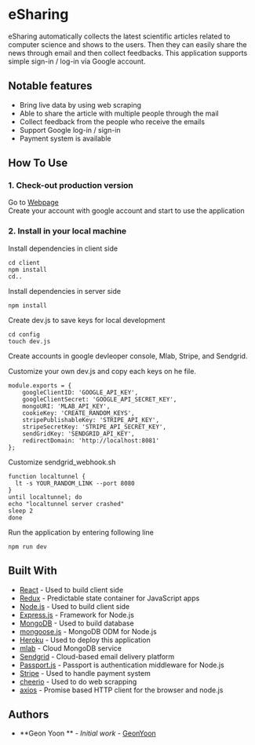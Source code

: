 # eSharing

eSharing automatically collects the latest scientific articles related to computer science and shows to the users.  Then they can easily share the news through email and then collect feedbacks. This application supports simple sign-in / log-in via Google account. 

## Notable features
- Bring live data by using web  scraping
- Able to share the article with multiple people through the mail 
- Collect feedback from the people who receive the emails
- Support Google log-in / sign-in
- Payment system is available 

## How To Use

### 1. Check-out production version 

Go to [Webpage](https://whispering-falls-98221.herokuapp.com)  
Create your account with google account and start to use the application 

### 2. Install in your local machine 

Install dependencies in client side
```
cd client  
npm install  
cd..
```

Install dependencies in server side
```
npm install
```

Create dev.js to save keys for local development
```
cd config
touch dev.js
```

Create accounts in google devleoper console, Mlab, Stripe, and Sendgrid. 

Customize your own dev.js and copy each keys on he file. 
```
module.exports = {
    googleClientID: 'GOOGLE_API_KEY',
    googleClientSecret: 'GOOGLE_API_SECRET_KEY',
    mongoURI: 'MLAB_API_KEY',
    cookieKey: 'CREATE_RANDOM_KEYS',
    stripePublishableKey: 'STRIPE_API_KEY',
    stripeSecretKey: 'STRIPE_API_SECRET_KEY',
    sendGridKey: 'SENDGRID_API_KEY',
    redirectDomain: 'http://localhost:8081'
};

```
Customize sendgrid_webhook.sh
```
function localtunnel {
  lt -s YOUR_RANDOM_LINK --port 8080
}
until localtunnel; do
echo "localtunnel server crashed"
sleep 2
done
```

Run the application by entering following line

```
npm run dev
```

## Built With

* [React](https://reactjs.org/) - Used to build client side
* [Redux](http://redux.js.org/docs/basics/UsageWithReact.html) - Predictable state container for JavaScript apps
* [Node.js](https://nodejs.org/en/) - Used to build client side 
* [Express.js](http://expressjs.com/) - Framework for Node.js
* [MongoDB](https://www.mongodb.com/) - Used to build database 
* [mongoose.js](http://mongoosejs.com/) - MongoDB ODM for Node.js
* [Heroku](https://www.heroku.com) - Used to deploy this application 
* [mlab](https://mlab.com/) -  Cloud MongoDB service
* [Sendgrid](https://sendgrid.com/) - Cloud-based email delivery platform
* [Passport.js](http://www.passportjs.org/) - Passport is authentication middleware for Node.js
* [Stripe](https://stripe.com/docs/stripe-js/reference) - Used to handle payment system
* [cheerio](https://cheerio.js.org/) - Used to do web scrapping
* [axios](https://www.npmjs.com/package/axios) - Promise based HTTP client for the browser and node.js

## Authors

* **Geon Yoon ** - *Initial work* - [GeonYoon](https://github.com/GeonYoon)

